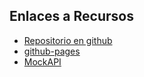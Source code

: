 ## Enlaces a Recursos

- [Repositorio en github](https://github.com/beatriznoemi412/crypto.git)
- [github-pages](https://beatriznoemi412.github.io/crypto/)
- [MockAPI]("https://66625bef62966e20ef0857e2.mockapi.io/api/v1/cryptos")

